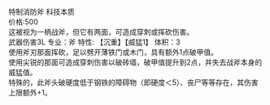 <title>特制消防斧</title>
<meta name="GENERATOR" content="WinCHM">
<meta http-equiv="Content-Type" content="text/html; charset=gb2312">
<br>特制消防斧 科技本质
<br>价格:500
<br>这被视为一柄战斧，但它有两面，可造成穿刺或挥砍伤害。
<br>武器伤害3L 专业：斧   特性: 【沉重】【威猛1】  体积：3
<br>使用斧刃那面挥砍，足以劈开薄铁门或木门，具有额外1点破甲值。
<br>使用尖锐的那面可造成穿刺伤害以破砖墙，破甲值提升到2点，并失去战斧本身的威猛值。
<br>特殊的，此斧头破硬度低于钢铁的障碍物（即硬度＜5）、丧尸等等存在，其伤害上限额外+1。
<br>